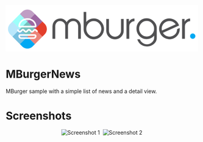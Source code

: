<p align="center" >
<img src="https://raw.githubusercontent.com/Mumble-SRL/MBurger-iOS/master/Images/logo.png" alt="MBurger Logo" title="MBurger Logo">
</p>

# MBurgerNews

MBurger sample with a simple list of news and a detail view.

# Screenshots
<p align="center">
<img src="https://github.com/Mumble-SRL/MBurger-Samples/raw/master/iOS/1.%20MBurgerNews/Images/Screenshot1.png" alt="Screenshot 1" title="Screenshot 1" width="250">
<span style="display:inline-block; width: 50;"></span>
<img src="https://github.com/Mumble-SRL/MBurger-Samples/raw/master/iOS/1.%20MBurgerNews/Images/Screenshot2.png" alt="Screenshot 2" title="Screenshot 2" width="250">
</p>
